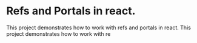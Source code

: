 # Refs and Portals in react.

This project demonstrates how to work with refs and portals in react.
This project demonstrates how to work with re